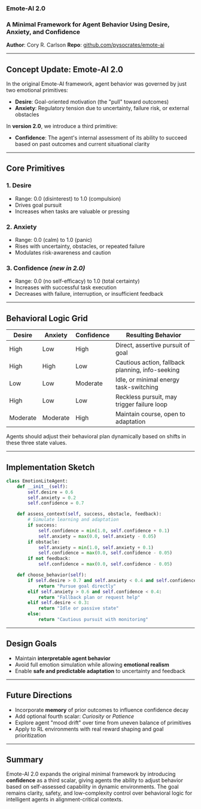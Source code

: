 ### Emote-AI 2.0

### A Minimal Framework for Agent Behavior Using Desire, Anxiety, and Confidence

**Author**: Cory R. Carlson
**Repo**: [github.com/pysocrates/emote-ai](https://github.com/pysocrates/emote-ai)

---

## Concept Update: Emote-AI 2.0

In the original Emote-AI framework, agent behavior was governed by just two emotional primitives:

* **Desire**: Goal-oriented motivation (the "pull" toward outcomes)
* **Anxiety**: Regulatory tension due to uncertainty, failure risk, or external obstacles

In **version 2.0**, we introduce a third primitive:

* **Confidence**: The agent's internal assessment of its ability to succeed based on past outcomes and current situational clarity

---

## Core Primitives

### 1. **Desire**

* Range: 0.0 (disinterest) to 1.0 (compulsion)
* Drives goal pursuit
* Increases when tasks are valuable or pressing

### 2. **Anxiety**

* Range: 0.0 (calm) to 1.0 (panic)
* Rises with uncertainty, obstacles, or repeated failure
* Modulates risk-awareness and caution

### 3. **Confidence** *(new in 2.0)*

* Range: 0.0 (no self-efficacy) to 1.0 (total certainty)
* Increases with successful task execution
* Decreases with failure, interruption, or insufficient feedback

---

## Behavioral Logic Grid

| Desire   | Anxiety  | Confidence | Resulting Behavior                               |
| -------- | -------- | ---------- | ------------------------------------------------ |
| High     | Low      | High       | Direct, assertive pursuit of goal                |
| High     | High     | Low        | Cautious action, fallback planning, info-seeking |
| Low      | Low      | Moderate   | Idle, or minimal energy task-switching           |
| High     | Low      | Low        | Reckless pursuit, may trigger failure loop       |
| Moderate | Moderate | High       | Maintain course, open to adaptation              |

Agents should adjust their behavioral plan dynamically based on shifts in these three state values.

---

## Implementation Sketch

```python
class EmotionLiteAgent:
    def __init__(self):
        self.desire = 0.6
        self.anxiety = 0.2
        self.confidence = 0.7

    def assess_context(self, success, obstacle, feedback):
        # Simulate learning and adaptation
        if success:
            self.confidence = min(1.0, self.confidence + 0.1)
            self.anxiety = max(0.0, self.anxiety - 0.05)
        if obstacle:
            self.anxiety = min(1.0, self.anxiety + 0.1)
            self.confidence = max(0.0, self.confidence - 0.05)
        if not feedback:
            self.confidence = max(0.0, self.confidence - 0.05)

    def choose_behavior(self):
        if self.desire > 0.7 and self.anxiety < 0.4 and self.confidence > 0.6:
            return "Pursue goal directly"
        elif self.anxiety > 0.6 and self.confidence < 0.4:
            return "Fallback plan or request help"
        elif self.desire < 0.3:
            return "Idle or passive state"
        else:
            return "Cautious pursuit with monitoring"
```

---

##  Design Goals

* Maintain **interpretable agent behavior**
* Avoid full emotion simulation while allowing **emotional realism**
* Enable **safe and predictable adaptation** to uncertainty and feedback

---

##  Future Directions

* Incorporate **memory** of prior outcomes to influence confidence decay
* Add optional fourth scalar: *Curiosity* or *Patience*
* Explore agent "mood drift" over time from uneven balance of primitives
* Apply to RL environments with real reward shaping and goal prioritization

---

##  Summary

Emote-AI 2.0 expands the original minimal framework by introducing **confidence** as a third scalar, giving agents the ability to adjust behavior based on self-assessed capability in dynamic environments. The goal remains clarity, safety, and low-complexity control over behavioral logic for intelligent agents in alignment-critical contexts.
